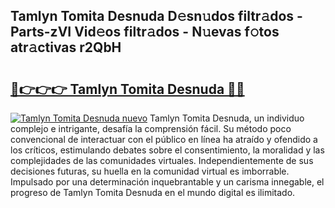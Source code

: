 ## Tamlyn Tomita Desnuda D𝚎sn𝚞dos filtr𝚊dos - Parts-zVI Vid𝚎os filtr𝚊dos - N𝚞evas f𝚘tos atr𝚊ctivas r2QbH

# <h2><a href="http://mbc39o.tromn.icu/?c=Tamlyn+Tomita+Desnuda">🔗👉👉👉 Tamlyn Tomita Desnuda 🔗🔗</a></h2>

[![Tamlyn Tomita Desnuda nuevo](https://i.imgur.com/pEAQMta.gif)](http://mbc39o.tromn.icu/?c=Tamlyn+Tomita+Desnuda)
Tamlyn Tomita Desnuda, un individuo complejo e intrigante, desafía la comprensión fácil. Su método poco convencional de interactuar con el público en línea ha atraído y ofendido a los críticos, estimulando debates sobre el consentimiento, la moralidad y las complejidades de las comunidades virtuales. Independientemente de sus decisiones futuras, su huella en la comunidad virtual es imborrable. Impulsado por una determinación inquebrantable y un carisma innegable, el progreso de Tamlyn Tomita Desnuda en el mundo digital es ilimitado.
